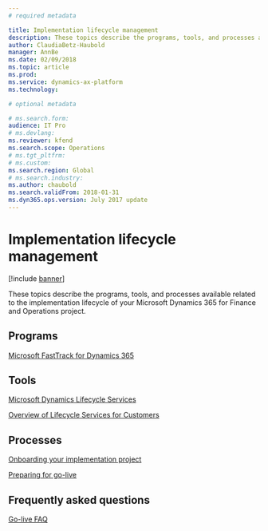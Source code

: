 ```yaml
---
# required metadata

title: Implementation lifecycle management
description: These topics describe the programs, tools, and processes available related to the implementation lifecycle of your Microsoft Dynamics 365 for Finance and Operations project.
author: ClaudiaBetz-Haubold
manager: AnnBe
ms.date: 02/09/2018
ms.topic: article
ms.prod: 
ms.service: dynamics-ax-platform
ms.technology: 

# optional metadata

# ms.search.form:  
audience: IT Pro
# ms.devlang: 
ms.reviewer: kfend
ms.search.scope: Operations
# ms.tgt_pltfrm: 
# ms.custom: 
ms.search.region: Global
# ms.search.industry: 
ms.author: chaubold
ms.search.validFrom: 2018-01-31
ms.dyn365.ops.version: July 2017 update
---
```


# Implementation lifecycle management

[!include [banner](../includes/banner.md)]

These topics describe the programs, tools, and processes available related to the implementation lifecycle of your Microsoft Dynamics 365 for Finance and Operations project.

## Programs

[Microsoft FastTrack for Dynamics 365](../get-started/fasttrack-dynamics-365-overview.md)

## Tools

[Microsoft Dynamics Lifecycle Services](https://lcs.dynamics.com)

[Overview of Lifecycle Services for Customers](../../dev-itpro/lifecycle-services/lcs-works-lcs.md)

## Processes

[Onboarding your implementation project](onboard.md)

[Preparing for go-live](prepare-go-live.md)

## Frequently asked questions

[Go-live FAQ](go-live-faq.md)
